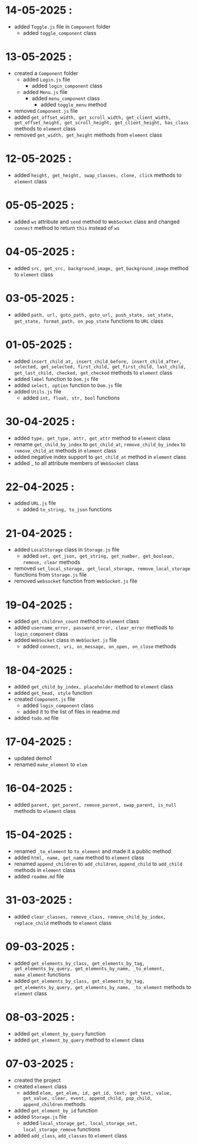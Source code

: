 
# 14-05-2025 :
- added `Toggle.js` file in `Component` folder
	- added `toggle_component` class

# 13-05-2025 :
- created a `Component` folder
	- added `Login.js` file
		- added `login_component` class
	- added `Menu.js` file
		- added `menu_component` class
			- added `toggle_menu` method
- removed `Component.js` file
- added `get_offset_width, get_scroll_width, get_client_width, get_offset_height, get_scroll_height, get_client_height, has_class` methods to `element` class
- removed `get_width, get_height` methods from `element` class

# 12-05-2025 :
- added `height, get_height, swap_classes, clone, click` methods to `element` class


# 05-05-2025 :
- added `ws` attribute and `send` method to `WebSocket` class and changed `connect` method to return `this` instead of `ws`

# 04-05-2025 :
- added `src, get_src, background_image, get_background_image` method to `element` class

# 03-05-2025 :
- added `path, url, goto_path, goto_url, push_state, set_state, get_state, format_path, on_pop_state` functions to `URL` class

# 01-05-2025 :
- added `insert_child_at, insert_child_before, insert_child_after, selected, get_selected, first_child, get_first_child, last_child, get_last_child, checked, get_checked` methods to `element` class
- added `label` function to `Dom.js` file
- added `select, option` function to `Dom.js` file
- added `Utils.js` file
	- added `int, float, str, bool` functions

# 30-04-2025 :
- added `type, get_type, attr, get_attr` method to `element` class
- rename `get_child_by_index` to `get_child_at`, `remove_child_by_index` to `remove_child_at` methods in `element` class
- added negative index support to `get_child_at` method in `element` class
- added _ to all attribute members of `WebSocket` class

# 22-04-2025 :
- added `URL.js` file
	- added `to_string, to_json` functions

# 21-04-2025 :
- added `LocalStorage` class in `Storage.js` file
	- added `set, get_json, get_string, get_number, get_boolean, remove, clear` methods
- removed `set_local_storage, get_local_storage, remove_local_storage` functions from `Storage.js` file
- removed `websocket` function from `WebSocket.js` file

# 19-04-2025 :
- added `get_children_count` method to `element` class
- added `username_error, password_error, clear_error` methods to `login_component` class
- added `WebSocket` class in `WebSocket.js` file
	- added `connect, uri, on_message, on_open, on_close` methods

# 18-04-2025 :
- added `get_child_by_index, placeholder` method to `element` class
- added `get_head, style` function
- created `Component.js` file
	- added `login_component` class
	- added it to the list of files in readme.md
- added `todo.md` file


# 17-04-2025 :
- updated demo1 
- renamed `make_element` to `elem` 

# 16-04-2025 :
- added `parent, get_parent, remove_parent, swap_parent, is_null` methods to `element` class

# 15-04-2025 :
- renamed `_to_element` to `to_element` and made it a public method
- added `html, name, get_name` method to `element` class
- renamed `append_children` to `add_children`, `append_child` to `add_child` methods in `element` class
- added `readme.md` file


# 31-03-2025 :
- added `clear_classes, remove_class, remove_child_by_index, replace_child` methods to `element` class

# 09-03-2025 :
- added `get_elements_by_class, get_elements_by_tag, get_elements_by_query, get_elements_by_name, _to_element, make_element` functions
- added `get_elements_by_class, get_elements_by_tag, get_elements_by_query, get_elements_by_name, _to_element` methods to `element` class

# 08-03-2025 :
- added `get_element_by_query` function
- added `get_element_by_query` method to `element` class

# 07-03-2025 :
- created the project
- created `element` class 
	- added `elem, get_elem, id, get_id, text, get_text, value, get_value, clear, event, append_child, pop_child, append_children` methods
- added `get_element_by_id` function
- added `Storage.js` file
	- added `local_storage_get, local_storage_set, local_storage_remove` functions
- added `add_class`, `add_classes` to `element` class